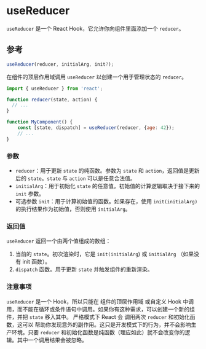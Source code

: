 # useReducer

`useReducer` 是一个 React Hook，它允许你向组件里面添加一个 `reducer`。

## 参考 

```jsx
useReducer(reducer, initialArg, init?);
```

在组件的顶层作用域调用 `useReducer` 以创建一个用于管理状态的 `reducer`。

```jsx
import { useReducer } from 'react';

function reducer(state, action) {
  // ...
}

function MyComponent() {
    const [state, dispatch] = useReducer(reducer, {age: 42});
    // ...
}
```

### 参数 
+ `reducer`：用于更新 `state` 的纯函数。参数为 `state` 和 `action`，返回值是更新后的 `state`。`state` 与 `action` 可以是任意合法值。
+ `initialArg`：用于初始化 `state` 的任意值。初始值的计算逻辑取决于接下来的 `init` 参数。
+ 可选参数 `init`：用于计算初始值的函数。如果存在，使用 `init(initialArg)` 的执行结果作为初始值，否则使用 `initialArg`。

### 返回值 
`useReducer` 返回一个由两个值组成的数组：

1. 当前的 `state`。初次渲染时，它是 `init(initialArg`) 或 `initialArg` （如果没有 init 函数）。
2. `dispatch` 函数。用于更新 `state` 并触发组件的重新渲染。

### 注意事项 
`useReducer` 是一个 Hook，所以只能在 组件的顶层作用域 或自定义 Hook 中调用，而不能在循环或条件语句中调用。如果你有这种需求，可以创建一个新的组件，并把 `state` 移入其中。
严格模式下 React 会 调用两次 `reducer` 和初始化函数，这可以 帮助你发现意外的副作用。这只是开发模式下的行为，并不会影响生产环境。只要 `reducer` 和初始化函数是纯函数（理应如此）就不会改变你的逻辑。其中一个调用结果会被忽略。
